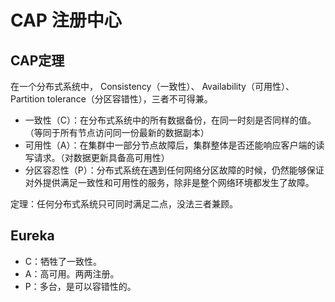 # CAP 注册中心

## CAP定理

在一个分布式系统中， Consistency（一致性）、 Availability（可用性）、Partition tolerance（分区容错性），三者不可得兼。

* 一致性（C）：在分布式系统中的所有数据备份，在同一时刻是否同样的值。（等同于所有节点访问同一份最新的数据副本）
* 可用性（A）：在集群中一部分节点故障后，集群整体是否还能响应客户端的读写请求。（对数据更新具备高可用性）
* 分区容忍性（P）：分布式系统在遇到任何网络分区故障的时候，仍然能够保证对外提供满足一致性和可用性的服务，除非是整个网络环境都发生了故障。

定理：任何分布式系统只可同时满足二点，没法三者兼顾。

## Eureka

* C：牺牲了一致性。
* A：高可用。两两注册。
* P：多台，是可以容错性的。

